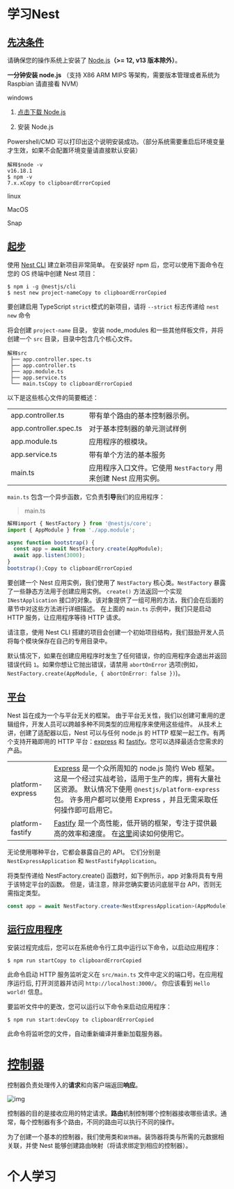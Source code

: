 # 学习Nest

## [先决条件](https://docs.nestjs.cn/10/firststeps?id=先决条件)

请确保您的操作系统上安装了 [Node.js](http://nodejs.cn/download/)**（>= 12, v13 版本除外）**。

**一分钟安装 node.js** （支持 X86 ARM MIPS 等架构，需要版本管理或者系统为 Raspbian 请直接看 NVM）

windows

1. [点击下载 Node.js](https://npmmirror.com/mirrors/node/v16.18.1/node-v16.18.1-x64.msi)

1. 安装 Node.js

Powershell/CMD 可以打印出这个说明安装成功。（部分系统需要重启后环境变量才生效，如果不会配置环境变量请直接默认安装）

```
解释$node -v
v16.18.1
$ npm -v
7.x.xCopy to clipboardErrorCopied
```

linux

MacOS

Snap

## [起步](https://docs.nestjs.cn/10/firststeps?id=起步)

使用 [Nest CLI](https://docs.nestjs.cn/8/cli?id=overview) 建立新项目非常简单。 在安装好 npm 后，您可以使用下面命令在您的 OS 终端中创建 Nest 项目：

```
$ npm i -g @nestjs/cli
$ nest new project-nameCopy to clipboardErrorCopied
```

要创建启用 TypeScript `strict`模式的新项目，请将 `--strict` 标志传递给 `nest new` 命令

将会创建 `project-name` 目录， 安装 node_modules 和一些其他样板文件，并将创建一个 `src` 目录，目录中包含几个核心文件。

```
解释src
 ├── app.controller.spec.ts
 ├── app.controller.ts
 ├── app.module.ts
 ├── app.service.ts
 └── main.tsCopy to clipboardErrorCopied
```

以下是这些核心文件的简要概述：

|                        |                                                              |
| :--------------------- | ------------------------------------------------------------ |
| app.controller.ts      | 带有单个路由的基本控制器示例。                               |
| app.controller.spec.ts | 对于基本控制器的单元测试样例                                 |
| app.module.ts          | 应用程序的根模块。                                           |
| app.service.ts         | 带有单个方法的基本服务                                       |
| main.ts                | 应用程序入口文件。它使用 `NestFactory` 用来创建 Nest 应用实例。 |

`main.ts` 包含一个异步函数，它负责**引导**我们的应用程序：

> main.ts

```typescript
解释import { NestFactory } from '@nestjs/core';
import { AppModule } from './app.module';

async function bootstrap() {
  const app = await NestFactory.create(AppModule);
  await app.listen(3000);
}
bootstrap();Copy to clipboardErrorCopied
```

要创建一个 Nest 应用实例，我们使用了 `NestFactory` 核心类。`NestFactory` 暴露了一些静态方法用于创建应用实例。 `create()` 方法返回一个实现 `INestApplication` 接口的对象。该对象提供了一组可用的方法，我们会在后面的章节中对这些方法进行详细描述。 在上面的 `main.ts` 示例中，我们只是启动 HTTP 服务，让应用程序等待 HTTP 请求。

请注意，使用 Nest CLI 搭建的项目会创建一个初始项目结构，我们鼓励开发人员将每个模块保存在自己的专用目录中。

默认情况下，如果在创建应用程序时发生了任何错误，你的应用程序会退出并返回错误代码 `1`。如果你想让它抛出错误，请禁用 `abortOnError` 选项(例如，`NestFactory.create(AppModule, { abortOnError: false })`)。

## [平台](https://docs.nestjs.cn/10/firststeps?id=平台)

Nest 旨在成为一个与平台无关的框架。 由于平台无关性，我们以创建可重用的逻辑组件，开发人员可以跨越多种不同类型的应用程序来使用这些组件。 从技术上讲，创建了适配器以后，Nest 可以与任何 node.js 的 HTTP 框架一起工作。有两个支持开箱即用的 HTTP 平台：[express](https://expressjs.com/) 和 [fastify](https://www.fastify.io/)。您可以选择最适合您需求的产品。

|                  |                                                              |
| :--------------- | :----------------------------------------------------------- |
| platform-express | [Express](https://expressjs.com/) 是一个众所周知的 node.js 简约 Web 框架。 这是一个经过实战考验，适用于生产的库，拥有大量社区资源。 默认情况下使用 `@nestjs/platform-express` 包。 许多用户都可以使用 Express ，并且无需采取任何操作即可启用它。 |
| platform-fastify | [Fastify](https://www.fastify.io/) 是一个高性能，低开销的框架，专注于提供最高的效率和速度。 在[这里](https://docs.nestjs.cn/8/techniques?id=性能（fastify）)阅读如何使用它。 |

无论使用哪种平台，它都会暴露自己的 API。 它们分别是 `NestExpressApplication` 和 `NestFastifyApplication`。

将类型传递给 NestFactory.create() 函数时，如下例所示，app 对象将具有专用于该特定平台的函数。 但是，请注意，除非您确实要访问底层平台 API，否则无需指定类型。

```typescript
const app = await NestFactory.create<NestExpressApplication>(AppModule);Copy to clipboardErrorCopied
```

## [运行应用程序](https://docs.nestjs.cn/10/firststeps?id=运行应用程序)

安装过程完成后，您可以在系统命令行工具中运行以下命令，以启动应用程序：

```
$ npm run startCopy to clipboardErrorCopied
```

此命令启动 HTTP 服务监听定义在 `src/main.ts` 文件中定义的端口号。在应用程序运行后, 打开浏览器并访问 `http://localhost:3000/`。 你应该看到 `Hello world!` 信息。

要监听文件中的更改，您可以运行以下命令来启动应用程序：

```
$ npm run start:devCopy to clipboardErrorCopied
```

此命令将监听您的文件，自动重新编译并重新加载服务器。



# [控制器](https://docs.nestjs.cn/10/controllers?id=控制器)

控制器负责处理传入的**请求**和向客户端返回**响应**。

![img](https://docs.nestjs.com/assets/Controllers_1.png)

控制器的目的是接收应用的特定请求。**路由**机制控制哪个控制器接收哪些请求。通常，每个控制器有多个路由，不同的路由可以执行不同的操作。

为了创建一个基本的控制器，我们使用类和`装饰器`。装饰器将类与所需的元数据相关联，并使 Nest 能够创建路由映射（将请求绑定到相应的控制器）。



# 个人学习

